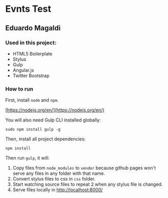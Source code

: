 # Evnts Test
## Eduardo Magaldi

### Used in this project:

- HTML5 Boilerplate
- Stylus
- Gulp
- Angular.js
- Twitter Bootstrap

### How to run

First, install ```node``` and ```npm```.

[https://nodejs.org/en/](https://nodejs.org/en/)

You will also need Gulp CLI installed globally:

```sudo npm install gulp -g```

Then, install all project dependencies:

```npm install```

Then run ```gulp```, it will:

1. Copy files from ```node_modules``` to ```vendor``` because github pages won't serve any files in any folder with that name.
2. Convert stylus files to css in ```css``` folder.
3. Start watching source files to repeat 2 when any stylus file is changed.
4. Serve files locally in [http://localhost:8000/](http://localhost:8000/)